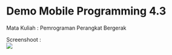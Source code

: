 # Demo Mobile Programming 4.3
Mata Kuliah : Pemrograman Perangkat Bergerak

Screenshoot :<br>
<img src="/image/4-3ss1.png">